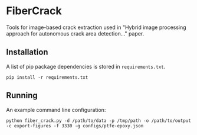 # FiberCrack
Tools for image-based crack extraction used in "Hybrid image processing approach for autonomous crack area detection..." paper.

## Installation
A list of pip package dependencies is stored in `requirements.txt`.

```
pip install -r requirements.txt
```

## Running
An example command line configuration:

```
python fiber_crack.py -d /path/to/data -p /tmp/path -o /path/to/output -c export-figures -f 3330 -g configs/ptfe-epoxy.json
```

